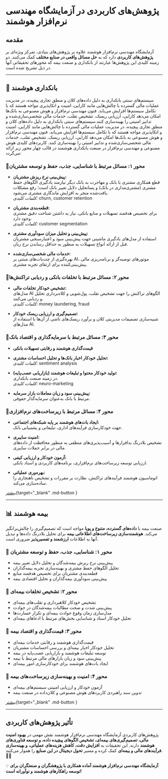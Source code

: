 # پژوهش‌های کاربردی در آزمایشگاه مهندسی نرم‌افزار هوشمند


## مقدمه

آزمایشگاه مهندسی نرم‌افزار هوشمند علاوه بر پژوهش‌های بنیادی، تمرکز ویژه‌ای بر **پژوهش‌های کاربردی** دارد که به **حل مسائل واقعی در صنایع مختلف** کمک می‌کنند. دو زمینه کلیدی این پژوهش‌ها عبارتند از بانکداری و صنعت بیمه که محورهای تحقیقاتی آنها در ذیل تشریح شده است.  


---


## 🏦 **بانکداری هوشمند**

سیستم‌های سنتی بانکداری به دلیل داده‌های کلان و منطق تجاری پیچیده، در مدیریت عملیات مالی گسترده با چالش‌هایی مانند کارایی، امنیت و اتکاپذیری مواجه هستند که با تکامل سیستم‌ها افزایش می‌یابد. فنون مهندسی نرم‌افزار و هوش مصنوعی به بانک‌ها امکان می‌دهد کارایی، ارزیابی ریسک، تشخیص تقلب، خدمات مالی شخصی‌سازی‌شده و تدابیر امنیتی را بهینه‌سازی کنند.سیستم‌های سنتی بانکداری به دلیل داده‌های کلان و منطق تجاری پیچیده، در مدیریت عملیات مالی گسترده با چالش‌هایی مانند کارایی، امنیت و اتکاپذیری مواجه هستند که با تکامل سیستم‌ها افزایش می‌یابد. فنون مهندسی نرم‌افزار و هوش مصنوعی به بانک‌ها امکان می‌دهد کارایی، ارزیابی ریسک، تشخیص تقلب، خدمات مالی شخصی‌سازی‌شده و تدابیر امنیتی را بهینه‌سازی کنند.
کاربردهای کلیدی هوش مصنوعی و مهندسی نرم‌افزار در صنعت بانکداری هوشمند در قالب چهار محور زیر ارائه می‌گردد:


### 🔹محور ۱: مسائل مرتبط با شناسایی، جذب، حفظ و توسعه مشتریان

- **پیش‌بینی نرخ ریزش مشتریان:**  
  قطع همکاری مشتری با بانک و مهاجرت به بانک دیگر نیازمند یادگیری الگوهای حفظ مشتری (مشتری‌مداری در بانک) و پساتحلیل دلایل تغییر بانک است؛ رفع مشکلات یافت‌شده منجر به افزایش ماندگاری مشتری می‌شود.  
  *کلمات کلیدی:* churn, customer retention

- **قطعه‌بندی مشتریان:**  
  برای تخصیص هدفمند تسهیلات و منابع بانکی، نیاز به داشتن شناخت دقیق مشتری وجود دارد.  
  *کلمات کلیدی:* customer segmentation

- **پیش‌بینی و تحلیل میزان سودآوری مشتری:**  
  استفاده از مدل‌های یادگیری ماشینی جهت پیش‌بینی سود و اعتبارسنجی مشتریان قبل از ارائه انواع تسهیلات به منظور به حداقل رساندن نرخ زیان.

- **خدمات مالی شخصی‌سازی‌شده:**  
  بهره‌گیری از چت‌بات‌های مبتنی بر AI، موتورهای توصیه‌گر و برنامه‌ریزی مالی پیش‌بینی‌کننده برای ارتقای تجربه مشتری.



### 🔹محور ۲: مسائل مرتبط با تخلفات بانکی و ردیابی تراکنش‌ها

- **تشخیص خودکار تخلفات مالی:**  
  مدل‌های AI الگوهای تراکنش را جهت تشخیص تقلب، پول‌شویی و کلاه‌برداری تحلیل و ردیابی می‌کنند.  
  *کلمات کلیدی:* money laundering, fraud

- **تصمیم‌گیری و ارزیابی ریسک خودکار:**  
  شبیه‌سازی تصمیمات مدیریتی کلان و برآورد ریسک‌های ناشی از آن‌ها با استفاده از مدل‌های AI.


### 🔹محور ۳: مسائل مرتبط با سرمایه‌گذاری و اقتصاد بانک

- **قیمت‌گذاری هوشمند و رقابتی تسهیلات بانکی**

- **تحلیل خودکار اخبار بانک‌ها و تحلیل احساسات مشتری:**  
  *کلمات کلیدی:* sentiment analysis

- **تولید خودکار محتوا و تبلیغات هوشمند (بازاریابی عصب‌پایه):**  
  در زمینه صنعت بانکداری.  
  *کلمات کلیدی:* neuro-marketing

- **پیش‌بینی سود و زیان معاملات بازار سرمایه:**  
  مرتبط با بانک به‌عنوان سرمایه‌گذار حقوقی.


### 🔹محور ۴: مسائل مرتبط با زیرساخت‌های نرم‌افزاری

- **ایجاد بات‌های هوشمند بر پایه شبکه‌های اجتماعی:**  
  جهت خودکارسازی فرآیندهای اداری، تبلیغاتی و پشتیبانی بانک.

- **امنیت سایبری:**  
  تشخیص بلادرنگ بدافزارها و آسیب‌پذیری‌های منطقی به منظور محافظت از داده‌های مالی در برابر حملات سایبری.

- **آزمون خودکار و ارزیابی کیفی:**  
  ارزیابی توسعه زیرساخت‌های نرم‌افزاری، برنامه‌های کاربردی و اسناد بانکی.

- **بهره‌وری عملیاتی:**  
  اتوماسیون هوشمند فرآیندهای تراکنش، نظارت بر مقررات و تشخیص ناهنجاری را ساده‌سازی می‌کند.



[بیشتر](../blog/posts/intelligent_banking.md){target="_blank" .md-button  } 


---



## 📊 **بیمه هوشمند**

صنعت بیمه با **داده‌های گسترده، متنوع و پویا** مواجه است که تصمیم‌گیری را چالش‌برانگیز می‌کند. **هوشمندسازی زیرساخت‌های اطلاعاتی بیمه** برای تحلیل بلادرنگ داده‌ها و تبدیل آنها به اطلاعات **ارزشمند و تفسیرپذیر** ضروری است. 


### 🔹 محور ۱: شناسایی، جذب، حفظ و توسعه مشتریان

-  پیش‌بینی نرخ ریزش بیمه‌شدگان  و تحلیل دلایل تغییر بیمه  
-  تحلیل الگوهای حفظ مشتری و بهینه‌سازی تجربه بیمه‌گذاران   
-  قطعه‌بندی مشتریان برای تخصیص هدفمند منابع   
-  پیش‌بینی سودآوری بیمه‌گذاران و تحلیل اقتصادی بیمه   


### 🔹 محور ۲: تشخیص تخلفات بیمه‌ای

-  تشخیص خودکار کلاهبرداری و تقلب‌های بیمه‌ای   
-  پیش‌بینی شدت و صحت مطالبات بیمه‌شدگان در حوادث   
-  مدل‌سازی زمان وقوع حوادث بیمه‌ای و تکرار خسارت‌ها   
-  تحلیل خودکار اسناد و شناسایی بخش‌های مرتبط با ادعاهای بیمه‌ای   


### 🔹 محور ۳: قیمت‌گذاری و اقتصاد بیمه

-  قیمت‌گذاری هوشمند و رقابتی خدمات بیمه‌ای   
-  تحلیل خودکار اخبار بیمه‌ای و بررسی احساسات مشتریان   
-  توسعه تبلیغات هوشمند و بازاریابی عصب‌پایه در بیمه   
-  پیش‌بینی سود و زیان بازارهای مالی مرتبط با بیمه   
-  ایجاد بات‌های هوشمند برای خودکارسازی امور بیمه‌ای   


### 🔹 محور ۴: امنیت و بهینه‌سازی زیرساخت‌های بیمه
-  آزمون خودکار و ارزیابی امنیتی سیستم‌های بیمه‌ای   
-  تدوین سند راهبردی کاربردهای هوش مصنوعی و کلان‌داده در صنعت بیمه   


[بیشتر](../blog/posts/intelligent_insurance.md){target="_blank" .md-button  } 


---

## تأثیر پژوهش‌های کاربردی  
پژوهش‌های کاربردی آزمایشگاه مهندسی نرم‌افزار هوشمند نقش مهمی در **بهبود امنیت مالی، تصمیم‌گیری‌های بیمه‌ای، تشخیص الگوهای پیچیده داده، و توسعه فناوری‌های هوشمند** دارند. این تحقیقات به **افزایش دقت، کاهش هزینه‌های عملیاتی، و بهینه‌سازی فرآیندهای مالی و بیمه‌ای** کمک کرده و مسیر **تحول دیجیتال در این صنایع** را هموار می‌کنند. 🚀✨  

💡 **آزمایشگاه مهندسی نرم‌افزار هوشمند آماده همکاری با پژوهشگران و صنعتگران برای توسعه راهکارهای هوشمند و نوآورانه است!**

